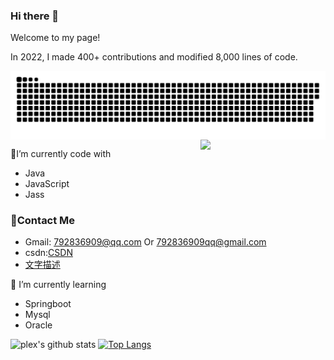 ### Hi there 👋

<!--
**Jmwang-Code/Jmwang-Code** is a ✨ _special_ ✨ repository because its `README.md` (this file) appears on your GitHub profile.

Here are some ideas to get you started:

- 🔭 I’m currently working on ...
- 🌱 I’m currently learning ...
- 👯 I’m looking to collaborate on ...
- 🤔 I’m looking for help with ...
- 💬 Ask me about ...
- 📫 How to reach me: ...
- 😄 Pronouns: ...
- ⚡ Fun fact: ...
-->

Welcome to my page! 

In 2022, I made 400+ contributions and modified 8,000 lines of code.

<img align="center" src="https://raw.githubusercontent.com/Jmwang-Code/Jmwang-Code/main/assets/github-contribution-grid-snake.svg">

<img align='right' src='https://octodex.github.com/images/filmtocat.png' width='200"'>

🔭I’m currently code with

- Java
- JavaScript
- Jass

### 💬Contact Me

- Gmail: 792836909@qq.com Or 792836909qq@gmail.com
- csdn:[CSDN](https://blog.csdn.net/jj89929665?type=blog)
- <a href="https://blog.csdn.net/jj89929665?type=blog" target="_blank">文字描述</a>

🌱 I’m currently learning

- Springboot
- Mysql
- Oracle

![plex's github stats](https://github-readme-stats.vercel.app/api?username=Jmwang-code&show_icons=true&count_private=true&theme=vue-dark)
[![Top Langs](https://github-readme-stats.vercel.app/api/top-langs/?username=Jmwang-code&theme=vue-dark)](https://github.com/plexpt)



